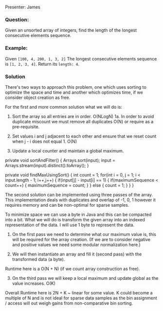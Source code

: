 Presenter: James


### Question:
Given an unsorted array of integers, find the length of the longest consecutive elements sequence.


### Example:
Given ```[100, 4, 200, 1, 3, 2]```
The longest consecutive elements sequence is ```[1, 2, 3, 4]```. Return its ```length: 4```.

### Solution

There's two ways to approach this problem, one which uses sorting to optimize the space and time and
another which optimizes time, if we consider object creation as free.

For the first and more common solution what we will do is:

1. Sort the array so all entries are in order. O(NLogN)
1a. In order to avoid duplicate miscount we must remove all duplicates O(N) or require <SET> as a pre-requisite.

2. Set values i and j adjacent to each other and ensure that we reset count when j - i does not equal 1. O(N)

3. Update a local counter and maintain a global maximum.

private void sortAndFilter() {
    Arrays.sort(input);
    input = Arrays.stream(input).distinct().toArray();
}

private void findMaxUsingSort() {
    int count = 1;
    for(int i = 0, j = 1; i < input.length - 1; i++,j++) {
        if(input[j] - input[i] == 1) {
            if(maximumSequence < count++) {
                maximumSequence = count;
            }
        } else {
            count = 1;
        }
    }
}
        
The second solution can be implemented using three passes of the array.  This implementation deals with
duplicates and overlap of -1, 0, 1 however it requires memory and can be non-optimal for sparse samples.

To minimize space we can use a byte in Java and this can be compacted into a bit.
What we will do is transform the given array into an indexed representation of the data.
I will use 1 byte to represent the data.

1. On the first pass we need to determine what our maximum value is, this will be required
for the array creation. (If we are to consider negative and positive values we need some modular
normalization here.)

2. We will then instantiate an array and fill it (second pass) with the transformed data (a byte).

Runtime here is a O(N + N) (if we count array construction as free).

3. On the third pass we will keep a local maximum and update global as the value increases. O(K)

Overall Runtime here is 2N + K ~ linear for some value.  K could become a multiple of N and is not ideal
for sparse data samples as the bin assignment / access will out weigh gains from non-comparative bin sorting.




